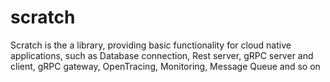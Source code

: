# scratch
Scratch is the a library, providing basic functionality for cloud native applications, such as Database connection, Rest server, gRPC server and client, gRPC gateway, OpenTracing, Monitoring, Message Queue and so on
